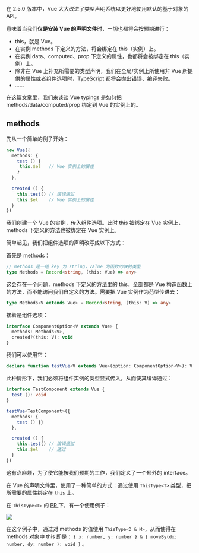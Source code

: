 在 2.5.0 版本中，Vue 大大改进了类型声明系统以更好地使用默认的基于对象的 API。

意味着当我们**仅是安装 Vue 的声明文件**时，一切也都将会按预期进行：

- this，就是 Vue。
- 在实例 methods 下定义的方法，将会绑定在 this（实例）上。
- 在实例 data、computed、prop 下定义的属性，也都将会被绑定在 this（实例）上。
- 除非在 Vue 上补充所需要的类型声明，我们在全局/实例上所使用非 Vue 所提供的属性或者组件选项时，TypeScript 都将会抛出错误、编译失败。
- ......

在这篇文章里，我们来谈谈 Vue typings 是如何把 methods/data/computed/prop 绑定到 Vue 的实例上的。

## methods

先从一个简单的例子开始：

```typescript
new Vue({
  methods: {
    test () {
     this.$el   // Vue 实例上的属性
    }
  },
  
  created () {
    this.test() // 编译通过
    this.$el    // Vue 实例上的属性
  }
})
```

我们创建一个 Vue 的实例，传入组件选项。此时 this 被绑定在 Vue 实例上，methods 下定义的方法也被绑定在 Vue 实例上。

简单起见，我们把组件选项的声明改写成以下方式：

首先是 methods：

```typescript
// methods 是一组 key 为 string，value 为函数的映射类型
type Methods = Record<string, (this: Vue) => any>
```

这会存在一个问题，methods 下定义的方法里的 this，全部都是 Vue 构造函数上的方法，而不能访问我们自定义的方法。需要把 Vue 实例作为范型传进去：

```typescript
type Methods<V extends Vue> = Record<string, (this: V) => any>
```

接着是组件选项：

```typescript
interface ComponentOption<V extends Vue> {
  methods: Methods<V>,
  created?(this: V): void
}
```

我们可以使用它：

```typescript
declare function testVue<V extends Vue>(option: ComponentOption<V>): V
```

此种情形下，我们必须将组件实例的类型显式传入，从而使其编译通过：

```typescript 
interface TestComponent extends Vue {
  test (): void
}

testVue<TestComponent>({
  methods: {
    test () {}
  },

  created () {
    this.test() // 编译通过
    this.$el    // 通过
  }
})
```

这有点麻烦，为了使它能按我们预期的工作，我们定义了一个额外的 interface。

在 Vue 的声明文件里，使用了一种简单的方式：通过使用 `ThisType<T>` 类型，把所需要的属性绑定在 `this` 上。

在 `ThisType<T>` 的 [PR ](https://github.com/Microsoft/TypeScript/pull/14141) 下，有一个使用例子：


![](http://ovshyp9zv.bkt.clouddn.com/typescriptInVue/WechatIMG321.jpeg)

在这个例子中，通过对 methods 的值使用 `ThisType<D & M>`，从而使得在 methods 对象中 this 即是： `{ x: number, y: number } & { moveBy(dx: number, dy: number ): void }` 。





